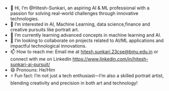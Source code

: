 - 👋 Hi, I’m @Hitesh-Sunkari, an aspiring AI & ML professional with a passion for solving real-world challenges through innovative technologies.
- 👀 I’m interested in AI, Machine Learning, data science,finance and creative pursuits like portrait art.
- 🌱 I’m currently learning advanced concepts in machine learning and AI.
- 💞️ I’m looking to collaborate on projects related to AI/ML applications and impactful technological innovations.
- 📫 How to reach me: Email me at hitesh.sunkari.23cse@bmu.edu.in or connect with me on LinkedIn https://www.linkedin.com/in/hitesh-sunkari-ai-pursuit/
- 😄 Pronouns: He/Him
- ⚡ Fun fact: I’m not just a tech enthusiast—I’m also a skilled portrait artist, blending creativity and precision in both art and technology! 
<!---
Hitesh-Sunkari/Hitesh-Sunkari is a ✨ special ✨ repository because its `README.md` (this file) appears on your GitHub profile.
You can click the Preview link to take a look at your changes.
--->
